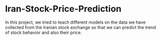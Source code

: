 # Iran-Stock-Price-Prediction
In this project, we tried to teach different models on the data we have collected from the Iranian stock exchange so that we can predict the trend of stock behavior and also their price.
